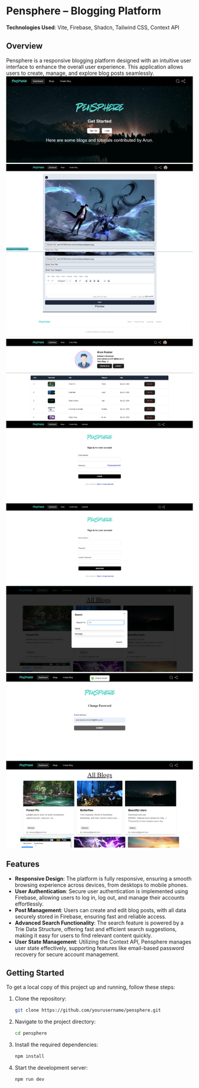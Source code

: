 # Pensphere – Blogging Platform

**Technologies Used**: Vite, Firebase, Shadcn, Tailwind CSS, Context API

## Overview

Pensphere is a responsive blogging platform designed with an intuitive user interface to enhance the overall user experience. This application allows users to create, manage, and explore blog posts seamlessly.
![Homepage](https://github.com/arunks2003/images/blob/main/penshpere_img/homepage.png)
![Post Creation](https://github.com/arunks2003/images/blob/main/penshpere_img/create_vlogs.png)
![Post Creation](https://github.com/arunks2003/images/blob/main/penshpere_img/create_vlogs2.png)
![User Dashboard](https://github.com/arunks2003/images/blob/main/penshpere_img/dashboard.png)
![User Authentication](https://github.com/arunks2003/images/blob/main/penshpere_img/Screenshot%202024-10-15%20114043.png)
![User Registration](https://github.com/arunks2003/images/blob/main/penshpere_img/Screenshot%202024-10-15%20114059.png)
![Search Functionality](https://github.com/arunks2003/images/blob/main/penshpere_img/search_func.png)
![Change Password Func](https://github.com/arunks2003/images/blob/main/penshpere_img/email_verif_pass_change.png)
![All Blogs](https://github.com/arunks2003/images/blob/main/penshpere_img/all_blogs.png)

## Features

- **Responsive Design**: The platform is fully responsive, ensuring a smooth browsing experience across devices, from desktops to mobile phones.
- **User Authentication**: Secure user authentication is implemented using Firebase, allowing users to log in, log out, and manage their accounts effortlessly.
- **Post Management**: Users can create and edit blog posts, with all data securely stored in Firebase, ensuring fast and reliable access.
- **Advanced Search Functionality**: The search feature is powered by a Trie Data Structure, offering fast and efficient search suggestions, making it easy for users to find relevant content quickly.
- **User State Management**: Utilizing the Context API, Pensphere manages user state effectively, supporting features like email-based password recovery for secure account management.

## Getting Started

To get a local copy of this project up and running, follow these steps:

1. Clone the repository:
   ```bash
   git clone https://github.com/yourusername/pensphere.git
2. Navigate to the project directory:
   ```bash
   cd pensphere
3. Install the required dependencies:
   ```bash
   npm install
4. Start the development server:
   ```bash
   npm run dev
 
